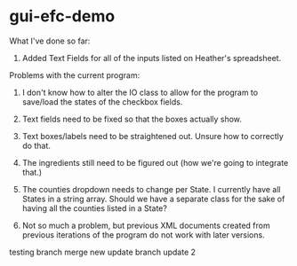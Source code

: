 # gui-efc-demo

What I've done so far:

1) Added Text Fields for all of the inputs listed on Heather's spreadsheet. 

Problems with the current program:

1) I don't know how to alter the IO class to allow for the program to save/load the states of the checkbox fields. 

2) Text fields need to be fixed so that the boxes actually show.

3) Text boxes/labels need to be straightened out. Unsure how to correctly do that. 

4) The ingredients still need to be figured out (how we're going to integrate that.)

5) The counties dropdown needs to change per State. I currently have all States in a string array. Should we have a separate class for the sake of having all the counties listed in a State?

6) Not so much a problem, but previous XML documents created from previous iterations of the program do not work with later versions. 


testing branch merge
new update 
branch update 2